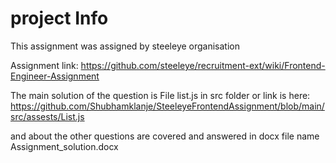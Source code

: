 # project Info
This assignment was assigned by steeleye organisation 

Assignment link: https://github.com/steeleye/recruitment-ext/wiki/Frontend-Engineer-Assignment

The main solution of the question is File list.js in src folder or link is here: https://github.com/Shubhamklanje/SteeleyeFrontendAssignment/blob/main/src/assests/List.js

and about the other questions are covered and answered in docx file name Assignment_solution.docx 
